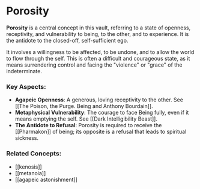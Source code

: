 # Porosity

**Porosity** is a central concept in this vault, referring to a state of openness, receptivity, and vulnerability to being, to the other, and to experience. It is the antidote to the closed-off, self-sufficient ego.

It involves a willingness to be affected, to be undone, and to allow the world to flow through the self. This is often a difficult and courageous state, as it means surrendering control and facing the "violence" or "grace" of the indeterminate.

### Key Aspects:
- **Agapeic Openness**: A generous, loving receptivity to the other. See [[The Poison, the Purge. Being and Anthony Bourdain]].
- **Metaphysical Vulnerability**: The courage to face Being fully, even if it means emptying the self. See [[Dark Intelligibility Beast]].
- **The Antidote to Refusal**: Porosity is required to receive the [[Pharmakon]] of being; its opposite is a refusal that leads to spiritual sickness.

### Related Concepts:
- [[kenosis]]
- [[metanoia]]
- [[agapeic astonishment]]

